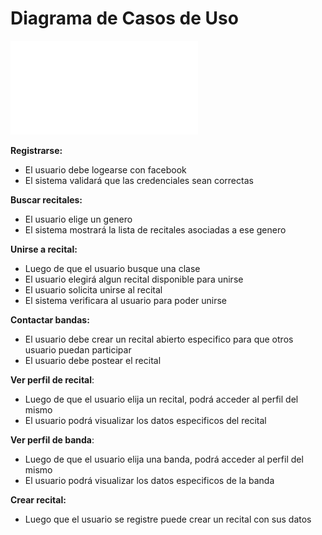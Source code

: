 # Diagrama de Casos de Uso

![Diagrama de Casos de Uso](diagrama-caso-de-uso.pdf)

**Registrarse:**
- El usuario debe logearse con facebook
- El sistema validará que las credenciales sean correctas

**Buscar recitales:**
- El usuario elige un genero
- El sistema mostrará la lista de recitales asociadas a ese genero

**Unirse a recital:**
- Luego de que el usuario busque una clase
- El usuario elegirá algun recital disponible para unirse
- El usuario solicita unirse al recital
- El sistema verificara al usuario para poder unirse

**Contactar bandas:**
- El usuario debe crear un recital abierto especifico para que otros usuario puedan participar
- El usuario debe postear el recital

**Ver perfil de recital**:
- Luego de que el usuario elija un recital, podrá acceder al perfil del mismo
- El usuario podrá visualizar los datos especificos del recital

**Ver perfil de banda**:
- Luego de que el usuario elija una banda, podrá acceder al perfil del mismo
- El usuario podrá visualizar los datos especificos de la banda

**Crear recital:**
- Luego que el usuario se registre puede crear un recital con sus datos